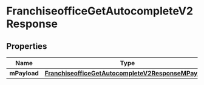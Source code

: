 
# FranchiseofficeGetAutocompleteV2Response

## Properties
| Name | Type | Description | Notes |
| ------------ | ------------- | ------------- | ------------- |
| **mPayload** | [**FranchiseofficeGetAutocompleteV2ResponseMPayload**](FranchiseofficeGetAutocompleteV2ResponseMPayload.md) |  |  |



